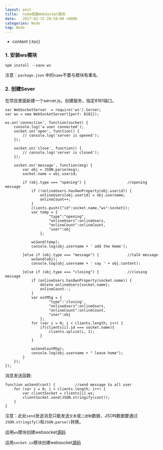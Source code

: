 ```yaml
---
layout: post
title:  node搭建WebSocket服务
date:   2017-02-15 20:58:00 +0800
categories: Node
tag: Node
---
```


* content
{:toc}

### 1. 安装ws模块

	npm install --save ws

注意：`package.json` 中的`name`不要与模块有重名.

### 2. 创建Sever

在项目里面新建一个server.js，创建服务，指定8181端口。

```
var WebSocketServer  = require('ws').Server;
var ws = new WebSocketServer({port: 8181});

ws.on('connection', function(socket) {
	console.log('a user connected');
	socket.on('open', function() {
		// console.log('server is opened');
	});

	socket.on('close', function() {
		// console.log('server is closed');
	});

	socket.on('message', function(msg) {
		var obj = JSON.parse(msg);
		socket.name = obj.userid;

		if (obj.type === "opening") {					//opening message
			if (!onlineUsers.hasOwnProperty(obj.userid)) {
				onlineUsers[obj.userid] = obj.username;
				onlineCount++;
			}
			clients.push({"id":socket.name,"ws":socket});
			var temp = {
					"type":"opening", 
					"onlineUsers":onlineUsers, 
					"onlineCount":onlineCount, 
					"user":obj
				};

			wsSend(temp);
			console.log(obj.username + ' add the Home');

		}else if (obj.type === "message") {				//talk message
			wsSend(obj);
			console.log(obj.username + ' say ' + obj.content);

		}else if (obj.type === "closing") {				//closing message
			if (onlineUsers.hasOwnProperty(socket.name)) {
				delete onlineUsers[socket.name];
				onlineCount--;
			}
			var outMSg = {
					"type":'closing', 
					"onlineUsers":onlineUsers, 
					"onlineCount":onlineCount, 
					"user":obj
				};
			for (var i = 0; i < clients.length; i++) {
				if(clients[i].id === socket.name){
					clients.splice(i, 1);
				}
			}

			wsSend(outMSg);
			console.log(obj.username + " leave home");
		}
	});
});
```

消息发送函数:

```
function wsSend(cont) {			//send message to all user
    for (var i = 0; i < clients.length; i++) {
        var clientSocket = clients[i].ws;
        clientSocket.send(JSON.stringify(cont));
    }
}
```

注意：此处`send`发送消息只能发送`文本`或`二进制`数据，JSON数据要通过`JSON.stringify()`和`JSON.parse()`转换。

运用`ws`模块创建websocket[源码](https://github.com/peiyanhuang/learn/tree/master/nodejs-learn/node-webSocket-server/ws)

运用`socket.io`模块创建websocket[源码](https://github.com/peiyanhuang/learn/tree/master/nodejs-learn/node-webSocket-server/socket.io)
